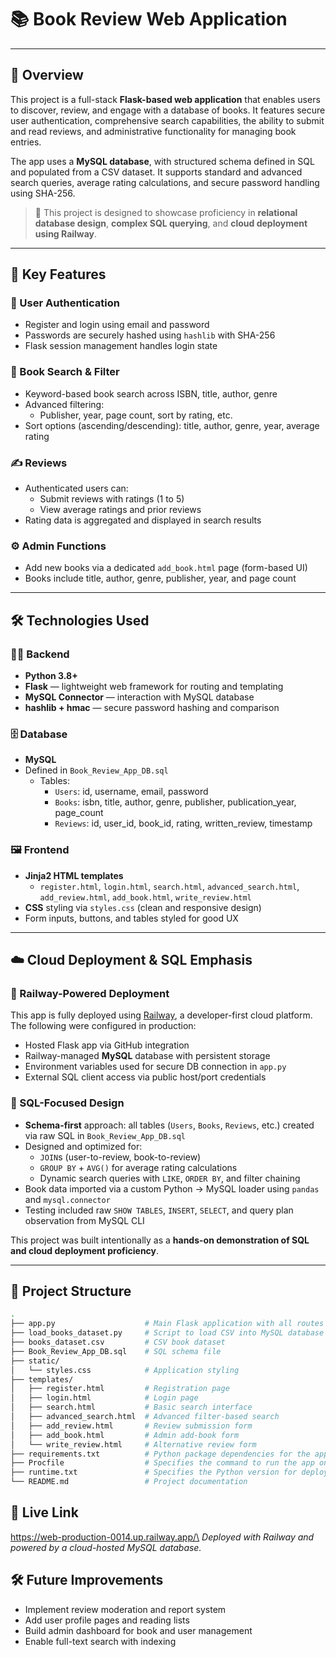 # 📚 Book Review Web Application  

---

## 🚀 Overview

This project is a full-stack **Flask-based web application** that enables users to discover, review, and engage with a database of books. It features secure user authentication, comprehensive search capabilities, the ability to submit and read reviews, and administrative functionality for managing book entries.

The app uses a **MySQL database**, with structured schema defined in SQL and populated from a CSV dataset. It supports standard and advanced search queries, average rating calculations, and secure password handling using SHA-256.

> 🧠 This project is designed to showcase proficiency in **relational database design**, **complex SQL querying**, and **cloud deployment using Railway**.

---

## 🌟 Key Features

### 🔐 User Authentication
- Register and login using email and password
- Passwords are securely hashed using `hashlib` with SHA-256
- Flask session management handles login state

### 📖 Book Search & Filter
- Keyword-based book search across ISBN, title, author, genre
- Advanced filtering:
  - Publisher, year, page count, sort by rating, etc.
- Sort options (ascending/descending): title, author, genre, year, average rating

### ✍️ Reviews
- Authenticated users can:
  - Submit reviews with ratings (1 to 5)
  - View average ratings and prior reviews
- Rating data is aggregated and displayed in search results

### ⚙️ Admin Functions
- Add new books via a dedicated `add_book.html` page (form-based UI)
- Books include title, author, genre, publisher, year, and page count

---

## 🛠️ Technologies Used

### 👨‍💻 Backend
- **Python 3.8+**
- **Flask** — lightweight web framework for routing and templating
- **MySQL Connector** — interaction with MySQL database
- **hashlib + hmac** — secure password hashing and comparison

### 🗄️ Database
- **MySQL**
- Defined in `Book_Review_App_DB.sql`
  - Tables:
    - `Users`: id, username, email, password
    - `Books`: isbn, title, author, genre, publisher, publication_year, page_count
    - `Reviews`: id, user_id, book_id, rating, written_review, timestamp

### 🖼️ Frontend
- **Jinja2 HTML templates**
  - `register.html`, `login.html`, `search.html`, `advanced_search.html`, `add_review.html`, `add_book.html`, `write_review.html`
- **CSS** styling via `styles.css` (clean and responsive design)
- Form inputs, buttons, and tables styled for good UX

---

## ☁️ Cloud Deployment & SQL Emphasis

### 🚄 Railway-Powered Deployment
This app is fully deployed using [Railway](https://railway.app), a developer-first cloud platform. The following were configured in production:
- Hosted Flask app via GitHub integration
- Railway-managed **MySQL** database with persistent storage
- Environment variables used for secure DB connection in `app.py`
- External SQL client access via public host/port credentials

### 🧠 SQL-Focused Design
- **Schema-first** approach: all tables (`Users`, `Books`, `Reviews`, etc.) created via raw SQL in `Book_Review_App_DB.sql`
- Designed and optimized for:
  - `JOIN`s (user-to-review, book-to-review)
  - `GROUP BY` + `AVG()` for average rating calculations
  - Dynamic search queries with `LIKE`, `ORDER BY`, and filter chaining
- Book data imported via a custom Python → MySQL loader using `pandas` and `mysql.connector`
- Testing included raw `SHOW TABLES`, `INSERT`, `SELECT`, and query plan observation from MySQL CLI

This project was built intentionally as a **hands-on demonstration of SQL and cloud deployment proficiency**.

---

## 📁 Project Structure

```bash
.
├── app.py                    # Main Flask application with all routes
├── load_books_dataset.py     # Script to load CSV into MySQL database
├── books_dataset.csv         # CSV book dataset
├── Book_Review_App_DB.sql    # SQL schema file
├── static/
│   └── styles.css            # Application styling
├── templates/
│   ├── register.html         # Registration page
│   ├── login.html            # Login page
│   ├── search.html           # Basic search interface
│   ├── advanced_search.html  # Advanced filter-based search
│   ├── add_review.html       # Review submission form
│   ├── add_book.html         # Admin add-book form
│   └── write_review.html     # Alternative review form
├── requirements.txt          # Python package dependencies for the app
├── Procfile                  # Specifies the command to run the app on Railway
├── runtime.txt               # Specifies the Python version for deployment
└── README.md                 # Project documentation
```

## 🧪 Live Link

https://web-production-0014.up.railway.app/\
*Deployed with Railway and powered by a cloud-hosted MySQL database.*

## 🛠️ Future Improvements

- Implement review moderation and report system
- Add user profile pages and reading lists
- Build admin dashboard for book and user management
- Enable full-text search with indexing
